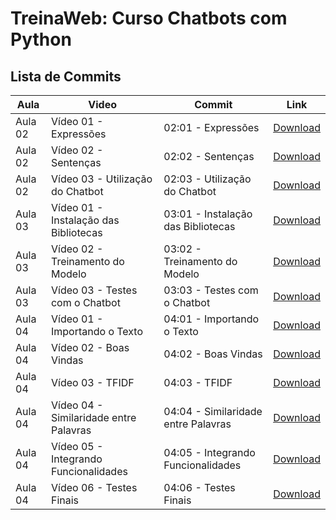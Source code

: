 # TreinaWeb: Curso Chatbots com Python

## Lista de Commits

Aula | Video | Commit | Link
------ | ------ | ------ | ------
Aula 02 | Vídeo 01 - Expressões | 02:01 - Expressões | [Download](https://github.com/treinaweb/treinaweb-PLN-chatbots-com-python/archive/ca4c8e1a995a8c6dd06abb4bcf959ad353684ed0.zip)
Aula 02 | Vídeo 02 - Sentenças | 02:02 - Sentenças | [Download](https://github.com/treinaweb/treinaweb-PLN-chatbots-com-python/archive/59bf8bafd06d181bb12efba27c7444aa8ade68c5.zip)
Aula 02 | Vídeo 03 - Utilização do Chatbot | 02:03 - Utilização do Chatbot | [Download](https://github.com/treinaweb/treinaweb-PLN-chatbots-com-python/archive/ea0c534945d3ecf73616e76dc9e5fd8d0842bfb3.zip)
Aula 03 | Vídeo 01 - Instalação das Bibliotecas | 03:01 - Instalação das Bibliotecas | [Download](https://github.com/treinaweb/treinaweb-PLN-chatbots-com-python/archive/1b72329337429e105d404238cd30a41d713a1714.zip)
Aula 03 | Vídeo 02 - Treinamento do Modelo | 03:02 - Treinamento do Modelo | [Download](https://github.com/treinaweb/treinaweb-PLN-chatbots-com-python/archive/ed5d3613d73f56fc166d328eff630db76cc79d86.zip)
Aula 03 | Vídeo 03 - Testes com o Chatbot | 03:03 - Testes com o Chatbot | [Download](https://github.com/treinaweb/treinaweb-PLN-chatbots-com-python/archive/3bbfd8c1e83fd218746e6708277ff2302de9ffed.zip)
Aula 04 | Vídeo 01 - Importando o Texto | 04:01 - Importando o Texto | [Download](https://github.com/treinaweb/treinaweb-PLN-chatbots-com-python/archive/22faae00493f0033e714fefb3dbfada84a231983.zip)
Aula 04 | Vídeo 02 - Boas Vindas | 04:02 - Boas Vindas | [Download](https://github.com/treinaweb/treinaweb-PLN-chatbots-com-python/archive/7329de00f0f84b87c62985641c1286b6b7c60e10.zip)
Aula 04 | Vídeo 03 - TFIDF | 04:03 - TFIDF | [Download](https://github.com/treinaweb/treinaweb-PLN-chatbots-com-python/archive/d51949b98bb8c96d0b1048df1a99ef98e4f4e345.zip)
Aula 04 | Vídeo 04 - Similaridade entre Palavras | 04:04 - Similaridade entre Palavras | [Download](https://github.com/treinaweb/treinaweb-PLN-chatbots-com-python/archive/83bfb0f63673d8a49cc968c2aed45e865d32de80.zip)
Aula 04 | Vídeo 05 - Integrando Funcionalidades | 04:05 - Integrando Funcionalidades | [Download](https://github.com/treinaweb/treinaweb-PLN-chatbots-com-python/archive/3c5e2e1be581d1af5b0ef5a04039ffd6447b908e.zip)
Aula 04 | Vídeo 06 - Testes Finais | 04:06 - Testes Finais | [Download](https://github.com/treinaweb/treinaweb-PLN-chatbots-com-python/archive/386eb5d8b419dae5c4ba0154ab3eb7d816b1094e.zip)
